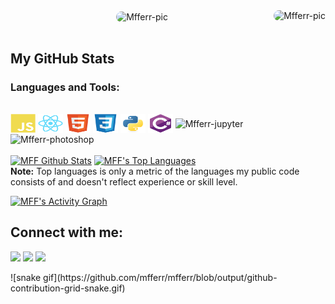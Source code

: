 <div align="center">
<img align="center" alt="Mfferr-pic"  style="border-radius:50px;" src="https://user-images.githubusercontent.com/78884264/168404941-b93ee064-efd5-43ba-baa3-3369935a46e7.png?width=676&height=676">
<img align="right"  alt="Mfferr-pic"  style="border-radius:50px;" src="https://user-images.githubusercontent.com/78884264/168402702-317468ee-1e5a-4308-afe7-953204d36d68.png?width=676&height=676">
</div>
<br>

## My GitHub Stats
 <h3 align="left">Languages and Tools:</h3>
<div style="display: inline_block"><br>
<img align="center" alt="Mfferr-Js"     height="30" width="40" src="https://raw.githubusercontent.com/devicons/devicon/master/icons/javascript/javascript-plain.svg">
<img align="center" alt="Mfferr-React"  height="30" width="40" src="https://raw.githubusercontent.com/devicons/devicon/master/icons/react/react-original.svg">
<img align="center" alt="Mfferr-HTML"   height="30" width="40" src="https://raw.githubusercontent.com/devicons/devicon/master/icons/html5/html5-original.svg">
<img align="center" alt="Mfferr-CSS"    height="30" width="40" src="https://raw.githubusercontent.com/devicons/devicon/master/icons/css3/css3-original.svg">
<img align="center" alt="Mfferr-Python" height="30" width="40" src="https://raw.githubusercontent.com/devicons/devicon/master/icons/python/python-original.svg">
<img align="center" alt="Mfferr-Csharp" height="30" width="40" src="https://raw.githubusercontent.com/devicons/devicon/master/icons/csharp/csharp-original.svg">
<img align="center" alt="Mfferr-jupyter" height="30" width="40" src="https://cdn.jsdelivr.net/gh/devicons/devicon/icons/jupyter/jupyter-original-wordmark.svg" />
<img align="center" alt="Mfferr-photoshop" height="30" width="40" src="https://cdn.jsdelivr.net/gh/devicons/devicon/icons/photoshop/photoshop-line.svg" />
          
</div>
  <br/>
    <a href="https://github.com/mfferr/github-readme-stats"><img alt="MFF Github Stats" src="https://github-readme-stats.vercel.app/api?username=mfferr&show_icons=true&count_private=true&theme=react&hide_border=true&bg_color=0D1117" /></a>
  <a href="https://github.com/mfferr/github-readme-stats"><img alt="MFF's Top Languages" src="https://github-readme-stats.vercel.app/api/top-langs/?username=mfferr&langs_count=8&count_private=true&layout=compact&theme=react&hide_border=true&bg_color=0D1117" /></a>
  <br/>
      <b>Note:</b> Top languages is only a metric of the languages my public code consists of and doesn't reflect experience or skill level.

<a href="https://github.com/mfferr/github-readme-activity-graph"><img alt="MFF's Activity Graph" src="https://activity-graph.herokuapp.com/graph?username=mfferr&bg_color=0D1117&color=5BCDEC&line=5BCDEC&point=FFFFFF&hide_border=true" /></a>
<br/>


## Connect with me:
<div>
<p align="left">
  <a href="https://instagram.com/marcosf_ferreira" target="_blank"><img src="https://img.shields.io/badge/-Instagram-%23E4405F?style=for-the-badge&logo=instagram&logoColor=white" target="_blank"></a>
  <a href = "mailto:marcosf.ferr@gmail.com"><img src="https://img.shields.io/badge/-Gmail-%23333?style=for-the-badge&logo=gmail&logoColor=white" target="_blank"></a>
  <a href="https://www.linkedin.com//in/marcosfferreira" target="_blank"><img src="https://img.shields.io/badge/-LinkedIn-%230077B5?style=for-the-badge&logo=linkedin&logoColor=white" target="_blank"></a>
  <p></p>
  </div>
  
  <div>
      ![snake gif](https://github.com/mfferr/mfferr/blob/output/github-contribution-grid-snake.gif)
  </div>

